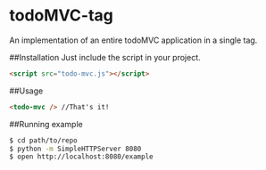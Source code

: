 # todoMVC-tag
An implementation of an entire todoMVC application in a single tag.

##Installation
Just include the script in your project.
```html
<script src="todo-mvc.js"></script>
```

##Usage
```html
<todo-mvc /> //That's it!
```

##Running example

```sh
$ cd path/to/repo
$ python -m SimpleHTTPServer 8080
$ open http://localhost:8080/example
```
